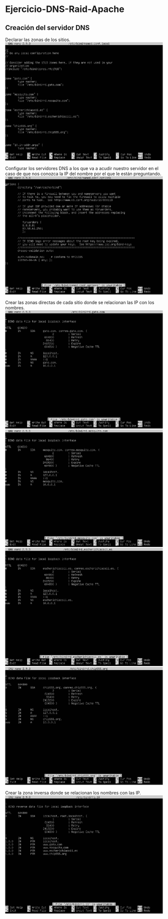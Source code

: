 # Ejercicio-DNS-Raid-Apache
## Creación del servidor DNS
Declarar las zonas de los sitios.
![named.conf.local.PNG](https://github.com/antoniodavidperez/Ejercicio-DNS-Raid-Apache/blob/master/named.conf.local.PNG)

Configurar los servidores DNS a los que va a acudir nuestro servidor en el caso de que nos conozca la IP del nombre por el que le están preguntando.
![named.conf.local.PNG](https://github.com/antoniodavidperez/Ejercicio-DNS-Raid-Apache/blob/master/named.conf.options.PNG)

Crear las zonas directas de cada sitio donde se relacionan las IP con los nombres.
![named.conf.local.PNG](https://github.com/antoniodavidperez/Ejercicio-DNS-Raid-Apache/blob/master/rd.gato.com.PNG)
![named.conf.local.PNG](https://github.com/antoniodavidperez/Ejercicio-DNS-Raid-Apache/blob/master/rd.mosquito.com.PNG)
![named.conf.local.PNG](https://github.com/antoniodavidperez/Ejercicio-DNS-Raid-Apache/blob/master/rd.escherichiacoli.es.PNG)
![named.conf.local.PNG](https://github.com/antoniodavidperez/Ejercicio-DNS-Raid-Apache/blob/master/rd.chip555.org.PNG)

Crear la zona inversa donde se relacionan los nombres con las IP.
![named.conf.local.PNG](https://github.com/antoniodavidperez/Ejercicio-DNS-Raid-Apache/blob/master/ri.10.PNG)
